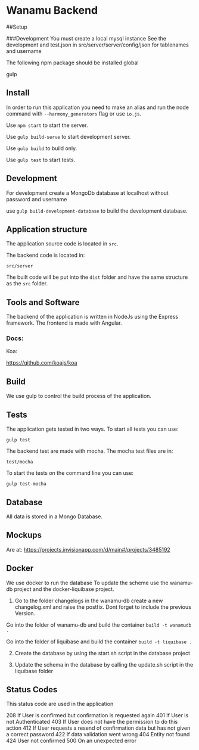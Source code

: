 # Wanamu Backend

##Setup

###Development
You must create a local mysql instance
See the development and test.json in src/server/server/config/json for tablenames and username

The following npm package should be installed global

gulp

## Install
In order to run this application you need to make an alias and run the node command with `--harmony_generators` flag or use 
`io.js`.

Use `npm start` to start the server.

Use `gulp build-serve` to start development server.

Use `gulp build` to build only.

Use `gulp test` to start tests.
   
## Development
For development create a MongoDb database at localhost without password and username

   use `gulp build-development-database` to build the development database.
   
## Application structure

The application source code is located in `src`.

The backend code is located in:

`src/server`

The built code will be put into the `dist` folder and have the same structure as the `src` folder.

## Tools and Software

The backend of the application is written in NodeJs using the Express framework.
The frontend is made with Angular.

### Docs:


Koa:

<https://github.com/koajs/koa>

## Build

We use gulp to control the build process of the application.


## Tests
The application gets tested in two ways. To start all tests you can use:

`gulp test`


The backend test are made with mocha. The mocha test files are in:

`test/mocha`

To start the tests on the command line you can use:

`gulp test-mocha`

## Database

All data is stored in a Mongo Database.

## Mockups

Are at:  <https://projects.invisionapp.com/d/main#/projects/3485192>

## Docker

We use docker to run the database
To update the scheme use the wanamu-db project and the docker-liquibase project.

1. Go to the folder changelogs in the wanamu-db create a new changelog.xml and raise the postfix. Dont forget to include the previous Version.

Go into the folder of wanamu-db and build the container 
```build -t wanamudb .```

Go into the folder of liquibase and build the container
```build -t liquibase .```

2. Create the database by using the start.sh script in the database project

3. Update the schema in the database by calling the update.sh script in the liquibase folder
    
## Status Codes

This status code are used in the application

208 If User is confirmed but confirmation is requested again
401 If User is not Authenticated
403 If User does not have the permission to do this action
412 If User requests a resend of confirmation data but has not given a correct password
422 If data validation went wrong
404 Entity not found
424 User not confirmed
500 On an unexpected error
